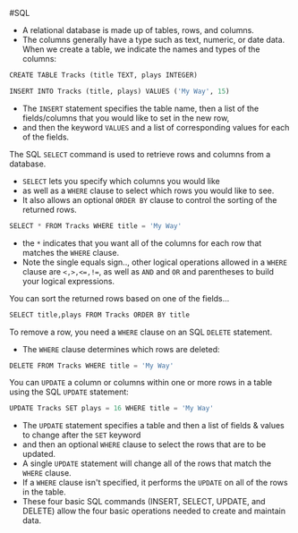 #SQL
- A relational database is made up of tables, rows, and columns.
- The columns generally have a type such as text, numeric, or date data.
When we create a table, we indicate the names and types of the columns:
```python
CREATE TABLE Tracks (title TEXT, plays INTEGER)

INSERT INTO Tracks (title, plays) VALUES ('My Way', 15)
```
- The `INSERT` statement specifies the table name, then a list of the fields/columns that you would like to set in the new row,
- and then the keyword `VALUES` and a list of corresponding values for each of the fields.

The SQL `SELECT` command is used to retrieve rows and columns from a database.
- `SELECT` lets you specify which columns you would like
-  as well as a `WHERE` clause to select which rows you would like to see.
- It also allows an optional `ORDER BY` clause to control the sorting of the returned rows.
```python
SELECT * FROM Tracks WHERE title = 'My Way'
```
- the `*` indicates that you want all of the columns for each row that matches the `WHERE` clause.
- Note the single equals sign.., other logical operations allowed in a `WHERE` clause are `<,>,<=,!=`, as well as `AND` and `OR` and parentheses to build your logical expressions.

You can sort the returned rows based on one of the fields...
```python
SELECT title,plays FROM Tracks ORDER BY title
```

To remove a row, you need a `WHERE` clause on an SQL `DELETE` statement.
- The `WHERE` clause determines which rows are deleted:
```python
DELETE FROM Tracks WHERE title = 'My Way'
```

You can `UPDATE` a column or columns within one or more rows in a table using the SQL `UPDATE` statement:
```python
UPDATE Tracks SET plays = 16 WHERE title = 'My Way'
```
- The `UPDATE` statement specifies a table and then a list of fields & values to change after the `SET` keyword
- and then an optional `WHERE` clause to select the rows that are to be updated.
- A single `UPDATE` statement will change all of the rows that match the `WHERE` clause.
- If a `WHERE` clause isn't specified, it performs the `UPDATE` on all of the rows in the table.
- These four basic SQL commands (INSERT, SELECT, UPDATE, and DELETE) allow the four basic operations needed to create and maintain data.
